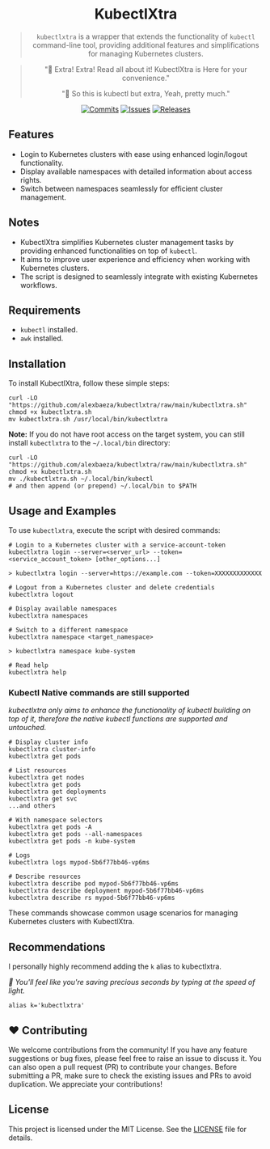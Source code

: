 <div style="text-align: center" align="center">

# KubectlXtra

> `kubectlxtra` is a wrapper that extends the functionality of `kubectl` command-line tool, providing additional
> features and simplifications for managing Kubernetes clusters.

> "📰 Extra! Extra! Read all about it! KubectlXtra is Here for your convenience."
> 
> "💁 So this is kubectl but extra, Yeah, pretty much."


[![Commits](https://img.shields.io/github/commit-activity/w/alexbaeza/kubectlxtra?style=flat)](https://github.com/alexbaeza/kubectlxtra/pulse)
[![Issues](https://img.shields.io/github/issues/alexbaeza/kubectlxtra.svg?style=flat)](https://github.com/alexbaeza/kubectlxtra/issues)
[![Releases](https://img.shields.io/github/v/release/alexbaeza/kubectlxtra.svg?style=flat)](https://github.com/alexbaeza/kubectlxtra/releases)
</div>

## Features

- Login to Kubernetes clusters with ease using enhanced login/logout functionality.
- Display available namespaces with detailed information about access rights.
- Switch between namespaces seamlessly for efficient cluster management.

## Notes

- KubectlXtra simplifies Kubernetes cluster management tasks by providing enhanced functionalities on top of `kubectl`.
- It aims to improve user experience and efficiency when working with Kubernetes clusters.
- The script is designed to seamlessly integrate with existing Kubernetes workflows.

## Requirements

- `kubectl` installed.
- `awk` installed.

## Installation

To install KubectlXtra, follow these simple steps:

```shell
curl -LO "https://github.com/alexbaeza/kubectlxtra/raw/main/kubectlxtra.sh"
chmod +x kubectlxtra.sh
mv kubectlxtra.sh /usr/local/bin/kubectlxtra
```

**Note:**
If you do not have root access on the target system, you can still install `kubectlxtra` to the `~/.local/bin`
directory:

```shell
curl -LO "https://github.com/alexbaeza/kubectlxtra/raw/main/kubectlxtra.sh"
chmod +x kubectlxtra.sh
mv ./kubectlxtra.sh ~/.local/bin/kubectl
# and then append (or prepend) ~/.local/bin to $PATH
```

## Usage and Examples

To use `kubectlxtra`, execute the script with desired commands:

```shell
# Login to a Kubernetes cluster with a service-account-token
kubectlxtra login --server=<server_url> --token=<service_account_token> [other_options...]

> kubectlxtra login --server=https://example.com --token=XXXXXXXXXXXXX
```

```shell
# Logout from a Kubernetes cluster and delete credentials
kubectlxtra logout
```

```shell
# Display available namespaces
kubectlxtra namespaces
```

```shell
# Switch to a different namespace
kubectlxtra namespace <target_namespace>

> kubectlxtra namespace kube-system
```

```shell
# Read help
kubectlxtra help
```

### Kubectl Native commands are still supported

_kubectlxtra only aims to enhance the functionality of kubectl building on top of it, therefore the native kubectl
functions are supported and untouched._

```shell
# Display cluster info
kubectlxtra cluster-info
kubectlxtra get pods
```

```shell
# List resources
kubectlxtra get nodes
kubectlxtra get pods
kubectlxtra get deployments
kubectlxtra get svc
...and others
```

```shell
# With namespace selectors
kubectlxtra get pods -A
kubectlxtra get pods --all-namespaces
kubectlxtra get pods -n kube-system
```

```shell
# Logs
kubectlxtra logs mypod-5b6f77bb46-vp6ms
```

```shell
# Describe resources
kubectlxtra describe pod mypod-5b6f77bb46-vp6ms
kubectlxtra describe deployment mypod-5b6f77bb46-vp6ms
kubectlxtra describe rs mypod-5b6f77bb46-vp6ms
```

These commands showcase common usage scenarios for managing Kubernetes clusters with KubectlXtra.

## Recommendations

I personally highly recommend adding the `k` alias to kubectlxtra.

_🚀 You'll feel like you're saving precious seconds by typing at the speed of light._

```shell
alias k='kubectlxtra'
```

## ❤️ Contributing

We welcome contributions from the community! If you have any feature suggestions or bug fixes, please feel free to raise
an issue to discuss it. You can also open a pull request (PR) to contribute your changes. Before submitting a PR, make
sure to check the existing issues and PRs to avoid duplication. We appreciate your contributions!

## License

This project is licensed under the MIT License.
See the [LICENSE](https://github.com/example/kubectlxtra/raw/main/LICENSE) file for details.
